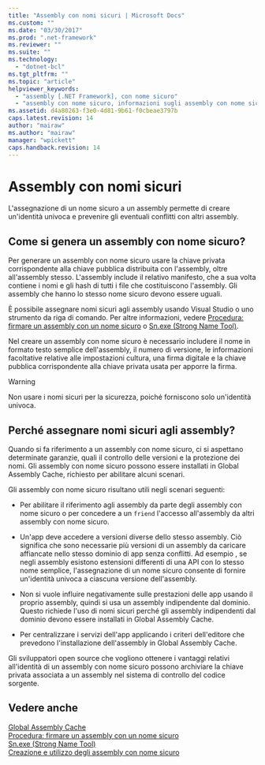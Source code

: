 ```yaml
---
title: "Assembly con nomi sicuri | Microsoft Docs"
ms.custom: ""
ms.date: "03/30/2017"
ms.prod: ".net-framework"
ms.reviewer: ""
ms.suite: ""
ms.technology: 
  - "dotnet-bcl"
ms.tgt_pltfrm: ""
ms.topic: "article"
helpviewer_keywords: 
  - "assembly [.NET Framework], con nome sicuro"
  - "assembly con nome sicuro, informazioni sugli assembly con nome sicuro"
ms.assetid: d4a80263-f3e0-4d81-9b61-f0cbeae3797b
caps.latest.revision: 14
author: "mairaw"
ms.author: "mairaw"
manager: "wpickett"
caps.handback.revision: 14
---
```

# Assembly con nomi sicuri
L'assegnazione di un nome sicuro a un assembly permette di creare un'identità univoca e prevenire gli eventuali conflitti con altri assembly.  
  
## Come si genera un assembly con nome sicuro?  
 Per generare un assembly con nome sicuro usare la chiave privata corrispondente alla chiave pubblica distribuita con l'assembly, oltre all'assembly stesso.  L'assembly include il relativo manifesto, che a sua volta contiene i nomi e gli hash di tutti i file che costituiscono l'assembly.  Gli assembly che hanno lo stesso nome sicuro devono essere uguali.  
  
 È possibile assegnare nomi sicuri agli assembly usando Visual Studio o uno strumento da riga di comando.  Per altre informazioni, vedere [Procedura: firmare un assembly con un nome sicuro](../../../docs/framework/app-domains/how-to-sign-an-assembly-with-a-strong-name.md) o [Sn.exe \(Strong Name Tool\)](../../../docs/framework/tools/sn-exe-strong-name-tool.md).  
  
 Nel creare un assembly con nome sicuro è necessario includere il nome in formato testo semplice dell'assembly, il numero di versione, le informazioni facoltative relative alle impostazioni cultura, una firma digitale e la chiave pubblica corrispondente alla chiave privata usata per apporre la firma.  
  
> [!WARNING]
>  Non usare i nomi sicuri per la sicurezza,  poiché forniscono solo un'identità univoca.  
  
## Perché assegnare nomi sicuri agli assembly?  
 Quando si fa riferimento a un assembly con nome sicuro, ci si aspettano determinate garanzie, quali il controllo delle versioni e la protezione dei nomi.  Gli assembly con nome sicuro possono essere installati in Global Assembly Cache, richiesto per abilitare alcuni scenari.  
  
 Gli assembly con nome sicuro risultano utili negli scenari seguenti:  
  
-   Per abilitare il riferimento agli assembly da parte degli assembly con nome sicuro o per concedere a un `friend` l'accesso all'assembly da altri assembly con nome sicuro.  
  
-   Un'app deve accedere a versioni diverse dello stesso assembly.  Ciò significa che sono necessarie più versioni di un assembly da caricare affiancate nello stesso dominio di app senza conflitti.  Ad esempio , se negli assembly esistono estensioni differenti di una API con lo stesso nome semplice, l'assegnazione di un nome sicuro consente di fornire un'identità univoca a ciascuna versione dell'assembly.  
  
-   Non si vuole influire negativamente sulle prestazioni delle app usando il proprio assembly, quindi si usa un assembly indipendente dal dominio.  Questo richiede l'uso di nomi sicuri perché gli assembly indipendenti dal dominio devono essere installati in Global Assembly Cache.  
  
-   Per centralizzare i servizi dell'app applicando i criteri dell'editore che prevedono l'installazione dell'assembly in Global Assembly Cache.  
  
 Gli sviluppatori open source che vogliono ottenere i vantaggi relativi all'identità di un assembly con nome sicuro possono archiviare la chiave privata associata a un assembly nel sistema di controllo del codice sorgente.  
  
## Vedere anche  
 [Global Assembly Cache](../../../docs/framework/app-domains/gac.md)   
 [Procedura: firmare un assembly con un nome sicuro](../../../docs/framework/app-domains/how-to-sign-an-assembly-with-a-strong-name.md)   
 [Sn.exe \(Strong Name Tool\)](../../../docs/framework/tools/sn-exe-strong-name-tool.md)   
 [Creazione e utilizzo degli assembly con nome sicuro](../../../docs/framework/app-domains/create-and-use-strong-named-assemblies.md)
